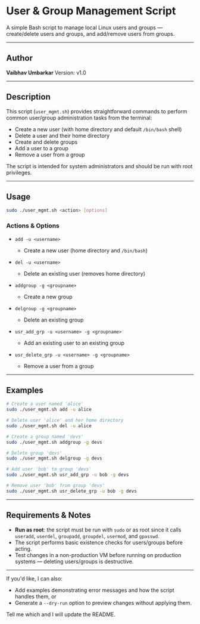 # User & Group Management Script

A simple Bash script to manage local Linux users and groups — create/delete users and groups, and add/remove users from groups.

---

## Author

**Vaibhav Umbarkar**
Version: v1.0

---

## Description

This script (`user_mgmt.sh`) provides straightforward commands to perform common user/group administration tasks from the terminal:

* Create a new user (with home directory and default `/bin/bash` shell)
* Delete a user and their home directory
* Create and delete groups
* Add a user to a group
* Remove a user from a group

The script is intended for system administrators and should be run with root privileges.

---

## Usage

```bash
sudo ./user_mgmt.sh <action> [options]
```

### Actions & Options

* `add -u <username>`

  * Create a new user (home directory and `/bin/bash`)

* `del -u <username>`

  * Delete an existing user (removes home directory)

* `addgroup -g <groupname>`

  * Create a new group

* `delgroup -g <groupname>`

  * Delete an existing group

* `usr_add_grp -u <username> -g <groupname>`

  * Add an existing user to an existing group

* `usr_delete_grp -u <username> -g <groupname>`

  * Remove a user from a group

---

## Examples

```bash
# Create a user named 'alice'
sudo ./user_mgmt.sh add -u alice

# Delete user 'alice' and her home directory
sudo ./user_mgmt.sh del -u alice

# Create a group named 'devs'
sudo ./user_mgmt.sh addgroup -g devs

# Delete group 'devs'
sudo ./user_mgmt.sh delgroup -g devs

# Add user 'bob' to group 'devs'
sudo ./user_mgmt.sh usr_add_grp -u bob -g devs

# Remove user 'bob' from group 'devs'
sudo ./user_mgmt.sh usr_delete_grp -u bob -g devs
```

---

## Requirements & Notes

* **Run as root**: the script must be run with `sudo` or as root since it calls `useradd`, `userdel`, `groupadd`, `groupdel`, `usermod`, and `gpasswd`.
* The script performs basic existence checks for users/groups before acting.
* Test changes in a non-production VM before running on production systems — deleting users/groups is destructive.

---

If you'd like, I can also:

* Add examples demonstrating error messages and how the script handles them, or
* Generate a `--dry-run` option to preview changes without applying them.

Tell me which and I will update the README.
